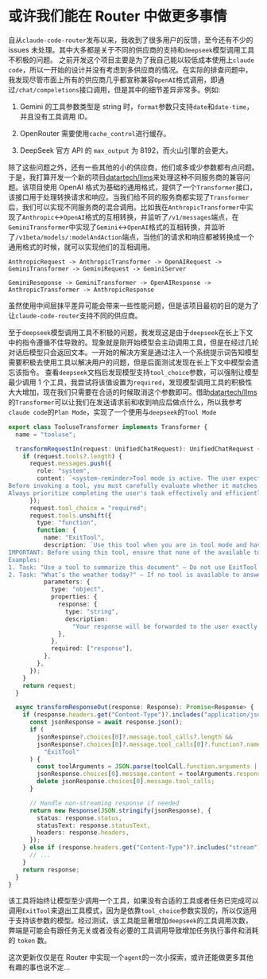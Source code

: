 # 或许我们能在 Router 中做更多事情

自从`claude-code-router`发布以来，我收到了很多用户的反馈，至今还有不少的 issues 未处理。其中大多都是关于不同的供应商的支持和`deepseek`模型调用工具不积极的问题。
之前开发这个项目主要是为了我自己能以较低成本使用上`claude code`，所以一开始的设计并没有考虑到多供应商的情况。在实际的排查问题中，我发现尽管市面上所有的供应商几乎都宣称兼容`OpenAI`格式调用，即通过`/chat/compeletions`接口调用，但是其中的细节差异非常多。例如:

1. Gemini 的工具参数类型是 string 时，`format`参数只支持`date`和`date-time`，并且没有工具调用 ID。

2. OpenRouter 需要使用`cache_control`进行缓存。

3. DeepSeek 官方 API 的 `max_output` 为 8192，而火山引擎的会更大。

除了这些问题之外，还有一些其他的小的供应商，他们或多或少参数都有点问题。于是，我打算开发一个新的项目[datartech/llms](https://github.com/datartech/llms)来处理这种不同服务商的兼容问题。该项目使用 OpenAI 格式为基础的通用格式，提供了一个`Transformer`接口，该接口用于处理转换请求和响应。当我们给不同的服务商都实现了`Transformer`后，我们可以实现不同服务商的混合调用。比如我在`AnthropicTransformer`中实现了`Anthropic`<->`OpenAI`格式的互相转换，并监听了`/v1/messages`端点，在`GeminiTransformer`中实现了`Gemini`<->`OpenAI`格式的互相转换，并监听了`/v1beta/models/:modelAndAction`端点，当他们的请求和响应都被转换成一个通用格式的时候，就可以实现他们的互相调用。

```
AnthropicRequest -> AnthropicTransformer -> OpenAIRequest -> GeminiTransformer -> GeminiRequest -> GeminiServer
```

```
GeminiReseponse -> GeminiTransformer -> OpenAIResponse -> AnthropicTransformer -> AnthropicResponse
```

虽然使用中间层抹平差异可能会带来一些性能问题，但是该项目最初的目的是为了让`claude-code-router`支持不同的供应商。

至于`deepseek`模型调用工具不积极的问题，我发现这是由于`deepseek`在长上下文中的指令遵循不佳导致的。现象就是刚开始模型会主动调用工具，但是在经过几轮对话后模型只会返回文本。一开始的解决方案是通过注入一个系统提示词告知模型需要积极去使用工具以解决用户的问题，但是后面测试发现在长上下文中模型会遗忘该指令。
查看`deepseek`文档后发现模型支持`tool_choice`参数，可以强制让模型最少调用 1 个工具，我尝试将该值设置为`required`，发现模型调用工具的积极性大大增加，现在我们只需要在合适的时候取消这个参数即可。借助[datartech/llms](https://github.com/datartech/llms)的`Transformer`可以让我们在发送请求前和收到响应后做点什么，所以我参考`claude code`的`Plan Mode`，实现了一个使用与`deepseek`的`Tool Mode`

```typescript
export class TooluseTransformer implements Transformer {
  name = "tooluse";

  transformRequestIn(request: UnifiedChatRequest): UnifiedChatRequest {
    if (request.tools?.length) {
      request.messages.push({
        role: "system",
        content: `<system-reminder>Tool mode is active. The user expects you to proactively execute the most suitable tool to help complete the task. 
Before invoking a tool, you must carefully evaluate whether it matches the current task. If no available tool is appropriate for the task, you MUST call the \`ExitTool\` to exit tool mode — this is the only valid way to terminate tool mode.
Always prioritize completing the user's task effectively and efficiently by using tools whenever appropriate.</system-reminder>`,
      });
      request.tool_choice = "required";
      request.tools.unshift({
        type: "function",
        function: {
          name: "ExitTool",
          description: `Use this tool when you are in tool mode and have completed the task. This is the only valid way to exit tool mode.
IMPORTANT: Before using this tool, ensure that none of the available tools are applicable to the current task. You must evaluate all available options — only if no suitable tool can help you complete the task should you use ExitTool to terminate tool mode.
Examples:
1. Task: "Use a tool to summarize this document" — Do not use ExitTool if a summarization tool is available.
2. Task: "What’s the weather today?" — If no tool is available to answer, use ExitTool after reasoning that none can fulfill the task.`,
          parameters: {
            type: "object",
            properties: {
              response: {
                type: "string",
                description:
                  "Your response will be forwarded to the user exactly as returned — the tool will not modify or post-process it in any way.",
              },
            },
            required: ["response"],
          },
        },
      });
    }
    return request;
  }

  async transformResponseOut(response: Response): Promise<Response> {
    if (response.headers.get("Content-Type")?.includes("application/json")) {
      const jsonResponse = await response.json();
      if (
        jsonResponse?.choices[0]?.message.tool_calls?.length &&
        jsonResponse?.choices[0]?.message.tool_calls[0]?.function?.name ===
          "ExitTool"
      ) {
        const toolArguments = JSON.parse(toolCall.function.arguments || "{}");
        jsonResponse.choices[0].message.content = toolArguments.response || "";
        delete jsonResponse.choices[0].message.tool_calls;
      }

      // Handle non-streaming response if needed
      return new Response(JSON.stringify(jsonResponse), {
        status: response.status,
        statusText: response.statusText,
        headers: response.headers,
      });
    } else if (response.headers.get("Content-Type")?.includes("stream")) {
      // ...
    }
    return response;
  }
}
```

该工具将始终让模型至少调用一个工具，如果没有合适的工具或者任务已完成可以调用`ExitTool`来退出工具模式，因为是依靠`tool_choice`参数实现的，所以仅适用于支持该参数的模型。经过测试，该工具能显著增加`deepseek`的工具调用次数，弊端是可能会有跟任务无关或者没有必要的工具调用导致增加任务执行事件和消耗的 `token` 数。

这次更新仅仅是在 Router 中实现一个`agent`的一次小探索，或许还能做更多其他有趣的事也说不定...
